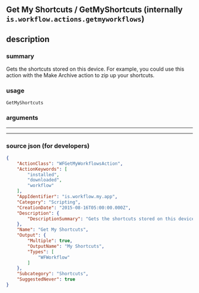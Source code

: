 
## Get My Shortcuts / GetMyShortcuts (internally `is.workflow.actions.getmyworkflows`)


## description

### summary

Gets the shortcuts stored on this device. For example, you could use this action with the Make Archive action to zip up your shortcuts.


### usage
```
GetMyShortcuts 
```

### arguments

---



---

### source json (for developers)

```json
{
	"ActionClass": "WFGetMyWorkflowsAction",
	"ActionKeywords": [
		"installed",
		"downloaded",
		"workflow"
	],
	"AppIdentifier": "is.workflow.my.app",
	"Category": "Scripting",
	"CreationDate": "2015-08-16T05:00:00.000Z",
	"Description": {
		"DescriptionSummary": "Gets the shortcuts stored on this device. For example, you could use this action with the Make Archive action to zip up your shortcuts."
	},
	"Name": "Get My Shortcuts",
	"Output": {
		"Multiple": true,
		"OutputName": "My Shortcuts",
		"Types": [
			"WFWorkflow"
		]
	},
	"Subcategory": "Shortcuts",
	"SuggestedNever": true
}
```
